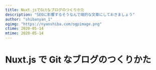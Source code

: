 ```yaml
---
title: Nuxt.jsでGitなブログのつくりかた
description: "SEOに影響するそうなんで端的な文章にしておきましょう"
author: "shibanyan_1"
ogimg: "https://nyanshiba.com/ogpimage.png"
ctime: 2020-05-14
mtime: 2020-05-14
---
```


# Nuxt.js で Git なブログのつくりかた
